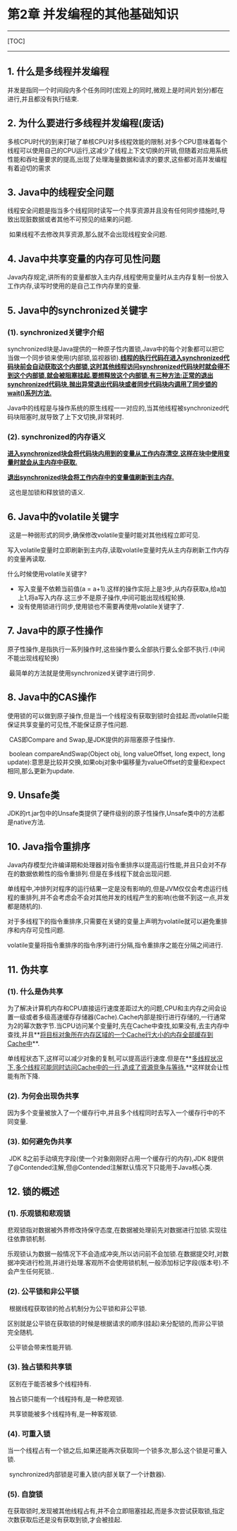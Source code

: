 # 第2章 并发编程的其他基础知识

------

[TOC]

------

## 1. 什么是多线程并发编程

​		并发是指同一个时间段内多个任务同时(宏观上的同时,微观上是时间片划分)都在进行,并且都没有执行结束.

## 2. 为什么要进行多线程并发编程(废话)

​		多核CPU时代的到来打破了单核CPU对多线程效能的限制.对多个CPU意味着每个线程可以使用自己的CPU运行,这减少了线程上下文切换的开销,但随着对应用系统性能和吞吐量要求的提高,出现了处理海量数据和请求的要求,这些都对高并发编程有着迫切的需求

## 3. Java中的线程安全问题

​		线程安全问题是指当多个线程同时读写一个共享资源并且没有任何同步措施时,导致出现脏数据或者其他不可预见的结果的问题.

​		如果线程不去修改共享资源,那么就不会出现线程安全问题.

## 4. Java中共享变量的内存可见性问题

​		Java内存规定,讲所有的变量都放入主内存,线程使用变量时从主内存复制一份放入工作内存,读写时使用的是自己工作内存里的变量.

## 5. Java中的synchronized关键字

### (1). synchronized关键字介绍

​		synchronized块是Java提供的一种原子性内置锁,Java中的每个对象都可以把它当做一个同步锁来使用(内部锁,监视器锁).**<u>线程的执行代码在进入synchronized代码块前会自动获取这个内部锁,这时其他线程访问synchronized代码块时就会得不到这个内部锁,就会被阻塞挂起.要想释放这个内部锁,有三种方法:正常的退出synchronized代码块,抛出异常退出代码块或者同步代码块内调用了同步锁的wait()系列方法.</u>**

​		Java中的线程是与操作系统的原生线程一一对应的,当其他线程被synchronized代码块阻塞时,就导致了上下文切换,非常耗时.

### (2). synchronized的内存语义

​		<u>**进入synchronized块会将代码块内用到的变量从工作内存清空,这样在块中使用变量时就会从主内存中获取.**</u>

​		<u>**退出synchronized块会将工作内存中的变量值刷新到主内存.**</u>

​		这也是加锁和释放锁的语义.

## 6. Java中的volatile关键字

​		这是一种弱形式的同步,确保修改volatile变量时能对其他线程立即可见.

​		写入volatile变量时立即刷新到主内存,读取volatile变量时先从主内存刷新工作内存的变量再读取.

什么时候使用volatile关键字?

-   写入变量不依赖当前值(a = a+1).这样的操作实际上是3步,从内存获取a,给a加上1,将a写入内存.这三步不是原子操作,中间可能出现线程轮换.
-   没有使用锁进行同步,使用锁也不需要再使用volatile关键字了.

## 7. Java中的原子性操作

​		原子性操作,是指执行一系列操作时,这些操作要么全部执行要么全部不执行.(中间不能出现线程轮换)

​		最简单的方法就是使用synchronized关键字进行同步.

## 8. Java中的CAS操作

​		使用锁的可以做到原子操作,但是当一个线程没有获取到锁时会挂起.而volatile只能保证共享变量的可见性,不能保证原子性问题.

​		CAS即Compare and Swap,是JDK提供的非阻塞原子性操作.

​		boolean compareAndSwap(Object obj, long valueOffset, long expect, long update):意思是比较并交换,如果obj对象中偏移量为valueOffset的变量和expect相同,那么更新为update.

## 9. Unsafe类

​		JDK的rt.jar包中的Unsafe类提供了硬件级别的原子性操作,Unsafe类中的方法都是native方法.

## 10. Java指令重排序

​		Java内存模型允许编译期和处理器对指令重排序以提高运行性能,并且只会对不存在的数据依赖性的指令重排列.但是在多线程下就会出现问题.

​		单线程中,冲排列对程序的运行结果一定是没有影响的,但是JVM仅仅会考虑运行线程的重排列,并不会考虑会不会对其他并发的线程产生的影响(也做不到这一点,并发都是随机的).

​		对于多线程下的指令重排序,只需要在关键的变量上声明为volatile就可以避免重排序和内存可见性问题.

​		volatile变量将指令重排序的指令序列进行分隔,指令重排序之能在分隔之间进行.

## 11. 伪共享

### (1). 什么是伪共享

​		为了解决计算机内存和CPU直接运行速度差距过大的问题,CPU和主内存之间会设置一级或者多级高速缓存存储器(Cache).Cache内部是按行进行存储的,一行通常为2的幂次数字节.当CPU访问某个变量时,先在Cache中查找,如果没有,去主内存中查找,并且**<u>将目标对象所在内存区域的一个Cache行大小的内存全部缓存到Cache中</u>**.

​		单线程状态下,这样可以减少对象的复制,可以提高运行速度.但是在**<u>多线程状况下,多个线程可能同时访问Cache中的一行,造成了资源竞争与等待.</u>**这样就会让性能有所下降.

### (2). 为何会出现伪共享

​		因为多个变量被放入了一个缓存行中,并且多个线程同时去写入一个缓存行中的不同变量.

### (3). 如何避免伪共享

​		JDK 8之前手动填充字段(使一个对象刚刚好占用一个缓存行的内存),JDK 8提供了@Contended注解,但@Contended注解默认情况下只能用于Java核心类.

## 12. 锁的概述

### (1). 乐观锁和悲观锁

​		悲观锁指对数据被外界修改持保守态度,在数据被处理前先对数据进行加锁.实现往往依靠锁机制.

​		乐观锁认为数据一般情况下不会造成冲突,所以访问前不会加锁.在数据提交时,对数据冲突进行检测,并进行处理.客观所不会使用锁机制,一般添加标记字段(版本号).不会产生任何死锁..

### (2). 公平锁和非公平锁

​		根据线程获取锁的抢占机制分为公平锁和非公平锁.

​		区别就是公平锁在获取锁的时候是根据请求的顺序(挂起)来分配锁的,而非公平锁完全随机.

​		公平锁会带来性能开销.

### (3). 独占锁和共享锁

​		区别在于能否被多个线程持有.

​		独占锁只能有一个线程持有,是一种悲观锁.

​		共享锁能被多个线程持有,是一种客观锁.

### (4). 可重入锁

​		当一个线程占有一个锁之后,如果还能再次获取同一个锁多次,那么这个锁是可重入锁.

​		synchronized内部锁是可重入锁(内部关联了一个计数器).

### (5). 自旋锁

​		在获取锁时,发现被其他线程占有,并不会立即阻塞挂起,而是多次尝试获取锁,指定次数获取后还是没有获取到锁,才会被挂起.